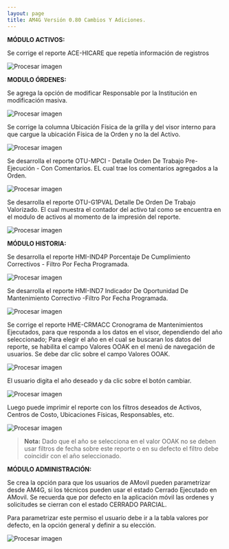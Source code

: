 ```yaml
---
layout: page
title: AM4G Versión 0.80 Cambios Y Adiciones.
---
```

**MÓDULO ACTIVOS:**

Se corrige el reporte ACE-HICARE que repetía información de registros   

![Procesar imagen](../../assets/images/Version80/imagen1.png)

**MODULO ÓRDENES:**

Se agrega la opción de modificar Responsable por la Institución en modificación masiva.

![Procesar imagen](../../assets/images/Version80/imagen2.png)

Se corrige la columna Ubicación Física de la grilla y del visor interno para que cargue
 la ubicación Física de la Orden y no la del
Activo.

![Procesar imagen](../../assets/images/Version80/imagen3.png)

Se desarrolla el reporte OTU-MPCI - Detalle Orden De Trabajo Pre-Ejecución - Con Comentarios. EL cual trae los comentarios agregados a la Orden.

![Procesar imagen](../../assets/images/Version80/imagen4.png)

Se desarrolla el reporte OTU-G1PVAL Detalle De Orden De Trabajo Valorizado.
 El cual muestra el contador del activo tal como se encuentra en el modulo de activos al momento de la impresión del reporte.

![Procesar imagen](../../assets/images/Version80/imagen5.png)

**MÓDULO HISTORIA:**

Se desarrolla el reporte HMI-IND4P Porcentaje De Cumplimiento Correctivos - Filtro Por Fecha Programada.

![Procesar imagen](../../assets/images/Version80/imagen6.png)

Se desarrolla el reporte HMI-IND7 Indicador De Oportunidad De Mantenimiento Correctivo -Filtro Por Fecha Programada.

![Procesar imagen](../../assets/images/Version80/imagen7.png)

Se corrige el reporte HME-CRMACC Cronograma de Mantenimientos Ejecutados, para que responda a los datos en el visor, dependiendo del año seleccionado; Para elegir el año en el cual se buscaran los datos del reporte, se habilita el campo Valores OOAK en el menú de navegación de usuarios. Se debe dar clic sobre el campo Valores OOAK.

![Procesar imagen](../../assets/images/Version80/imagen8.png)

El usuario digita el año deseado y da clic sobre el botón cambiar.

![Procesar imagen](../../assets/images/Version80/imagen9.png)

Luego puede imprimir el reporte con los filtros deseados de Activos, Centros de Costo, Ubicaciones Físicas, Responsables, etc.

![Procesar imagen](../../assets/images/Version80/imagen10.png)

> **Nota:** Dado que el año se selecciona en el valor OOAK no se deben usar filtros de fecha sobre este reporte o en su defecto el filtro debe coincidir con el año seleccionado.

**MÓDULO ADMINISTRACIÓN:**

Se crea la opción para que los usuarios de AMovil pueden parametrizar desde AM4G, si los técnicos pueden usar el estado Cerrado Ejecutado en AMovil. Se recuerda que por defecto en la aplicación móvil las ordenes y solicitudes se cierran con el estado CERRADO PARCIAL.

Para parametrizar este permiso el usuario debe ir a la tabla valores por defecto, en la opción general y definir a su elección.

![Procesar imagen](../../assets/images/Version80/imagen11.png)
